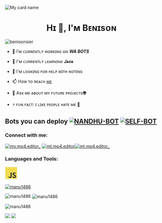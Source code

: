 

![My card name](https://cardivo.vercel.app/api?name=Bᴇɴɪsᴏɴ&description=Hɪ,%20Wᴇʟᴄᴏᴍᴇ%20Tᴏ%20Mʏ%20Pʀᴏғɪʟᴇ%20❤&image=https://avatars.githubusercontent.com/u/96046934?v=4&s=10?v=4&backgroundColor=%23ecf0f1&instagram=ᴍᴛ.ᴍᴘ4.ᴇᴅɪᴛᴏᴇ_&github=ᴍᴀɴᴜ1486&twitter=&pattern=leaf&colorPattern=%23eaeaea)

<h1 align="center">Hɪ 👋, I'ᴍ Bᴇɴɪsᴏɴ</h1>

<p align="left"> <img src="https://komarev.com/ghpvc/?username=benisonsir&label=Profile%20views&color=0e75b6&style=flat" alt="benisonsier" /> </p>

- 🔭 I’ᴍ ᴄᴜʀʀᴇɴᴛʟʏ ᴡᴏʀᴋɪɴɢ ᴏɴ _**WA BOTS**_

- 🌱 I'ᴍ ᴄᴜʀʀᴇɴᴛʟʏ ʟᴇᴀʀɴɪɴɢ _**Jᴀᴠᴀ**_

- 🤝 I'ᴍ ʟᴏᴏᴋɪɴɢ ғᴏʀ ʜᴇʟᴘ ᴡɪᴛʜ ɴᴏᴛɪɴɢ

- 📫 Hᴏᴡ ᴛᴏ ʀᴇᴀᴄʜ [ᴍᴇ](https://Wa.me/+917034958160?text=Hᴇʟʟᴏ%20Aᴄʜᴜ%20ʙʀᴏ%20🌝❤️)
- 💬 Asᴋ ᴍᴇ ᴀʙᴏᴜᴛ ᴍʏ ғᴜᴛᴜʀᴇ ᴘʀᴏᴊᴇᴄᴛs👽

- ⚡ ғᴜɴ ғᴀᴄᴛ: ɪ ʟɪᴋᴇ ᴘᴇᴏᴘʟᴇ ʜᴀᴛᴇ ᴍᴇ 🙂


## Bots you can deploy <a href="https://github.com/manu1486/Nandhukuttan-V1.git"><img title="NANDHU-BOT" src="https://img.shields.io/static/v1?label=Nandhu&message=Bot&color=black"></a> <a href="https://github.com/pepesir/PEPE-SIR"><img title="SELF-BOT" src="https://img.shields.io/static/v1?label=PEPE+&message=Bot&color=black"></a>

<h3 align="left">Connect with me:</h3>
<p align="left">
<a href="https://instagram.com/mt.mp4.editor_" target="blank"><img align="center" src="https://raw.githubusercontent.com/rahuldkjain/github-profile-readme-generator/master/src/images/icons/Social/instagram.svg" alt="my.mp4.editor_" height="30" width="40" /></a> <a href="https://youtube.com/channel/UCVJ9029PQ-gJBtFQZZ3AJuA" target="blank"><img align="center" src="https://raw.githubusercontent.com/rahuldkjain/github-profile-readme-generator/master/src/images/icons/Social/youtube.svg" alt="mt.mp4.editor" height="30" width="40" /></a><a href="https://chat.whatsapp.com/F3PMgcH6ZZD8QX2kGnrtsH" target="blank"><img align="center" src="https://raw.githubusercontent.com/rahuldkjain/github-profile-readme-generator/master/src/images/icons/Social/whatsapp.svg" alt="mt.mp4.editor_" height="30" width="40" /></a>

</p>

<h3 align="left">Languages and Tools:</h3>
<p align="left"> <a href="https://developer.mozilla.org/en-US/docs/Web/JavaScript" target="_blank" rel="noreferrer"> <img src="https://raw.githubusercontent.com/devicons/devicon/master/icons/javascript/javascript-original.svg" alt="javascript" width="40" height="40"/> </a> </p>

<p align="left"> <a href="https://github.com/ryo-ma/github-profile-trophy"><img src="https://github-profile-trophy.vercel.app/?username=manu1486" alt="manu1486" /></a> </p>

<p><img align="left" src="https://github-readme-stats.vercel.app/api/top-langs?username=manu1486&show_icons=true&locale=en&layout=compact" alt="manu1486" /></p>

<p>&nbsp;<img align="center" src="https://github-readme-stats.vercel.app/api?username=manu1486&show_icons=true&locale=en" alt="manu1486" /></p>

<p><img align="center" src="https://github-readme-streak-stats.herokuapp.com/?user=manu1486&" alt="manu1486" /></p>

<img src="https://github.com/SP-XD/SP-XD/blob/main/images/dino_rounded.gif?raw=true" href="https://github.com/SP-XD" />

<img src="https://github.com/SP-XD/SP-XD/blob/main/images/this_page_is.gif?raw=true"  width="400"/>
